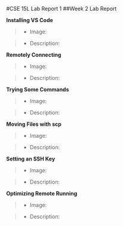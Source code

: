 #CSE 15L Lab Report 1
##Week 2 Lab Report

**Installing VS Code**
> * Image:

> * Description:


**Remotely Connecting**
> * Image:

> * Description:


**Trying Some Commands**
> * Image:

> * Description:


**Moving Files with scp**
> * Image: 

> * Description:


**Setting an SSH Key**
> * Image:

> * Description:


**Optimizing Remote Running**
> * Image:

> * Description:

